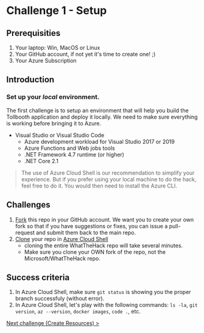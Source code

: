 # Challenge 1 - Setup

## Prerequisities

1. Your laptop: Win, MacOS or Linux
1. Your GitHub account, if not yet it's time to create one! ;)
1. Your Azure Subscription


## Introduction 

### Set up your *local* environment.

The first challenge is to setup an environment that will help you build the Tollbooth application and deploy it locally. We need to make sure everything is working before bringing it to Azure.

- Visual Studio or Visual Studio Code
    - Azure development workload for Visual Studio 2017 or 2019
    - Azure Functions and Web jobs tools
    - .NET Framework 4.7 runtime (or higher)
    - .NET Core 2.1

> The use of Azure Cloud Shell is our recommendation to simplify your experience. But if you prefer using your local machine to do the hack, feel free to do it. You would then need to install the Azure CLI.

 
## Challenges

1. [Fork](https://help.github.com/articles/fork-a-repo/) this repo in your GitHub account. We want you to create your own fork so that if you have suggestions or fixes, you can issue a pull-request and submit them back to the main repo.
1. [Clone](https://git-scm.com/book/en/v2/Git-Basics-Getting-a-Git-Repository) your repo in [Azure Cloud Shell](https://docs.microsoft.com/en-us/azure/cloud-shell/overview)
    * cloning the entire WhatTheHack repo will take several minutes. 
    * Make sure you clone your OWN fork of the repo, not the Microsoft/WhatTheHack repo.



## Success criteria

1. In Azure Cloud Shell, make sure `git status` is showing you the proper branch successfuly (without error).
1. In Azure Cloud Shell, let's play with the following commands: `ls -la`, `git version`, `az --version`, `docker images`, `code .`, etc.

[Next challenge (Create Resources) >](./CreateResources.md)